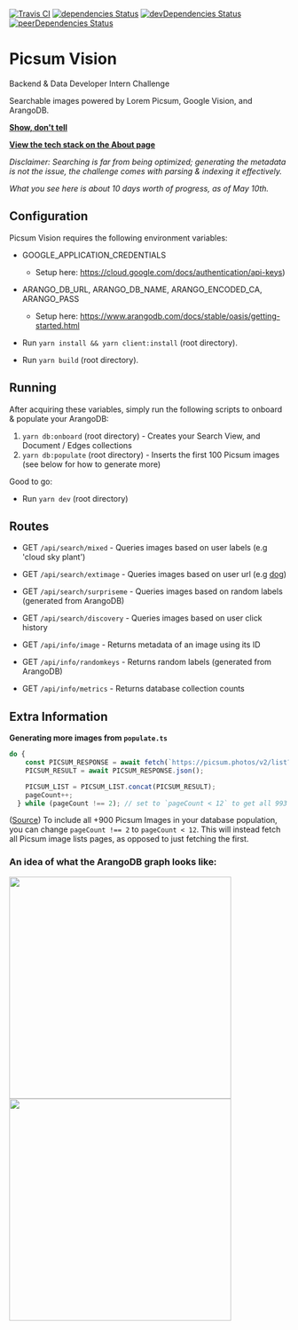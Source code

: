 [![Travis CI](https://travis-ci.com/aMahanna/shopify-F2021-A.svg?token=YaZuDiCeLyXhXEKjjUy2&branch=main)]()
[![dependencies Status](https://status.david-dm.org/gh/aMahanna/picsumvision.svg)](https://david-dm.org/aMahanna/picsumvision)
[![devDependencies Status](https://status.david-dm.org/gh/aMahanna/picsumvision.svg?type=dev)](https://david-dm.org/aMahanna/picsumvision?type=dev)
[![peerDependencies Status](https://status.david-dm.org/gh/aMahanna/picsumvision.svg?type=peer)](https://david-dm.org/aMahanna/picsumvision?type=peer)

# Picsum Vision
Backend & Data Developer Intern Challenge

Searchable images powered by Lorem Picsum, Google Vision, and ArangoDB.

**[Show, don't tell](https://picsumvision.mahanna.dev/)**

**[View the tech stack on the About page](https://picsumvision.mahanna.dev/about)**

_Disclaimer: Searching is far from being optimized; generating the metadata is not the issue, the challenge comes with parsing & indexing it effectively._

_What you see here is about 10 days worth of progress, as of May 10th._

## Configuration

Picsum Vision requires the following environment variables:
* GOOGLE_APPLICATION_CREDENTIALS
    - Setup here: https://cloud.google.com/docs/authentication/api-keys)

* ARANGO_DB_URL, ARANGO_DB_NAME, ARANGO_ENCODED_CA, ARANGO_PASS
    - Setup here: https://www.arangodb.com/docs/stable/oasis/getting-started.html

* Run `yarn install && yarn client:install` (root directory).
* Run `yarn build` (root directory).

## Running

After acquiring these variables, simply run the following scripts to onboard & populate your ArangoDB:
1. `yarn db:onboard` (root directory) - Creates your Search View, and Document / Edges collections
2. `yarn db:populate` (root directory) - Inserts the first 100 Picsum images (see below for how to generate more)

Good to go:
* Run `yarn dev` (root directory)

## Routes

* GET `/api/search/mixed` - Queries images based on user labels (e.g 'cloud sky plant')
* GET `/api/search/extimage` - Queries images based on user url (e.g [dog](https://post.medicalnewstoday.com/wp-content/uploads/sites/3/2020/02/322868_1100-1100x628.jpg))
* GET `/api/search/surpriseme` - Queries images based on random labels (generated from ArangoDB)
* GET `/api/search/discovery` - Queries images based on user click history 

* GET `/api/info/image` - Returns metadata of an image using its ID
* GET `/api/info/randomkeys` - Returns random labels (generated from ArangoDB)
* GET `/api/info/metrics` - Returns database collection counts


## Extra Information

**Generating more images from `populate.ts`**

```typescript
do {
    const PICSUM_RESPONSE = await fetch(`https://picsum.photos/v2/list?page=${pageCount}&limit=${limit}`);
    PICSUM_RESULT = await PICSUM_RESPONSE.json();

    PICSUM_LIST = PICSUM_LIST.concat(PICSUM_RESULT);
    pageCount++;
  } while (pageCount !== 2); // set to `pageCount < 12` to get all 993 images
```

([Source](https://github.com/aMahanna/picsumvision/blob/main/src/scripts/populate.ts#L59-#L65
)) To include all +900 Picsum Images in your database population, you can change `pageCount !== 2` to `pageCount < 12`. This will instead fetch all Picsum image lists pages, as opposed to just fetching the first.

### An idea of what the ArangoDB graph looks like:
<img src="https://user-images.githubusercontent.com/43019056/117744883-78573c00-b1d7-11eb-9a8f-6cf332d154a2.png"  width="400"/>
<img src="https://user-images.githubusercontent.com/43019056/117744933-9886fb00-b1d7-11eb-95f2-98874027311d.png"  width="400"/>
